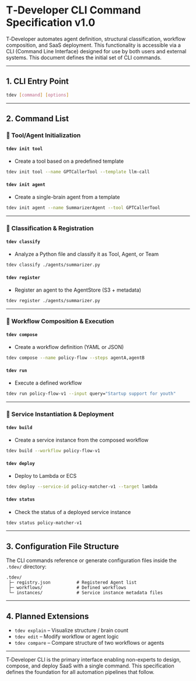 # T‑Developer CLI Command Specification v1.0

T‑Developer automates agent definition, structural classification, workflow composition, and SaaS deployment. This functionality is accessible via a CLI (Command Line Interface) designed for use by both users and external systems. This document defines the initial set of CLI commands.

---

## 1. CLI Entry Point

```bash
tdev [command] [options]
```

---

## 2. Command List

### 🧱 Tool/Agent Initialization

#### `tdev init tool`

* Create a tool based on a predefined template

```bash
tdev init tool --name GPTCallerTool --template llm-call
```

#### `tdev init agent`

* Create a single-brain agent from a template

```bash
tdev init agent --name SummarizerAgent --tool GPTCallerTool
```

---

### 🧠 Classification & Registration

#### `tdev classify`

* Analyze a Python file and classify it as Tool, Agent, or Team

```bash
tdev classify ./agents/summarizer.py
```

#### `tdev register`

* Register an agent to the AgentStore (S3 + metadata)

```bash
tdev register ./agents/summarizer.py
```

---

### 🧩 Workflow Composition & Execution

#### `tdev compose`

* Create a workflow definition (YAML or JSON)

```bash
tdev compose --name policy-flow --steps agentA,agentB
```

#### `tdev run`

* Execute a defined workflow

```bash
tdev run policy-flow-v1 --input query="Startup support for youth"
```

---

### 🚀 Service Instantiation & Deployment

#### `tdev build`

* Create a service instance from the composed workflow

```bash
tdev build --workflow policy-flow-v1
```

#### `tdev deploy`

* Deploy to Lambda or ECS

```bash
tdev deploy --service-id policy-matcher-v1 --target lambda
```

#### `tdev status`

* Check the status of a deployed service instance

```bash
tdev status policy-matcher-v1
```

---

## 3. Configuration File Structure

The CLI commands reference or generate configuration files inside the `.tdev/` directory:

```plaintext
.tdev/
 ├─ registry.json          # Registered Agent list
 ├─ workflows/             # Defined workflows
 └─ instances/             # Service instance metadata files
```

---

## 4. Planned Extensions

* `tdev explain` – Visualize structure / brain count
* `tdev edit` – Modify workflow or agent logic
* `tdev compare` – Compare structure of two workflows or agents

---

T‑Developer CLI is the primary interface enabling non-experts to design, compose, and deploy SaaS with a single command. This specification defines the foundation for all automation pipelines that follow.
